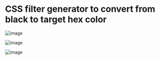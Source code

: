 # CSS filter generator to convert from black to target hex color
![image](https://github.com/amadich/CSS-filter-generator-to-convert-from-black-to-target-hex-color/assets/74735976/e5be7d41-6cb9-4959-ade7-8692735b9f59)

![image](https://github.com/amadich/CSS-filter-generator-to-convert-from-black-to-target-hex-color/assets/74735976/6e97592a-6b5a-43d7-b06a-d376e102336f)

![image](https://github.com/amadich/CSS-filter-generator-to-convert-from-black-to-target-hex-color/assets/74735976/99e24c97-64d3-4687-b90a-3257e731d27e)
